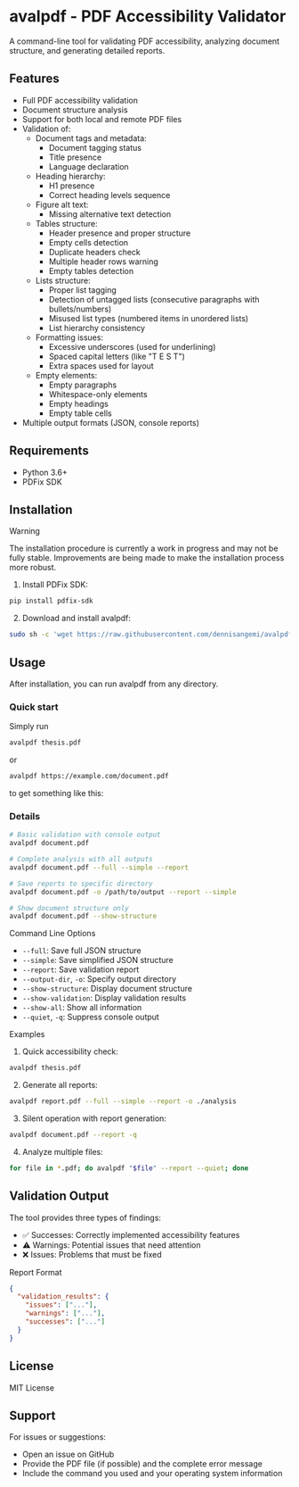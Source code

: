 # avalpdf - PDF Accessibility Validator

A command-line tool for validating PDF accessibility, analyzing document structure, and generating detailed reports.

## Features

- Full PDF accessibility validation
- Document structure analysis 
- Support for both local and remote PDF files
- Validation of:
  - Document tags and metadata:
    - Document tagging status
    - Title presence
    - Language declaration
  - Heading hierarchy:
    - H1 presence
    - Correct heading levels sequence
  - Figure alt text:
    - Missing alternative text detection
  - Tables structure:
    - Header presence and proper structure
    - Empty cells detection
    - Duplicate headers check
    - Multiple header rows warning
    - Empty tables detection
  - Lists structure:
    - Proper list tagging
    - Detection of untagged lists (consecutive paragraphs with bullets/numbers)
    - Misused list types (numbered items in unordered lists)
    - List hierarchy consistency
  - Formatting issues:
    - Excessive underscores (used for underlining)
    - Spaced capital letters (like "T E S T")
    - Extra spaces used for layout
  - Empty elements:
    - Empty paragraphs
    - Whitespace-only elements
    - Empty headings
    - Empty table cells
- Multiple output formats (JSON, console reports)

## Requirements

- Python 3.6+
- PDFix SDK

## Installation

> [!WARNING]
> The installation procedure is currently a work in progress and may not be fully stable. Improvements are being made to make the installation process more robust.

1. Install PDFix SDK:
```bash
pip install pdfix-sdk
```

2. Download and install avalpdf:
```bash
sudo sh -c 'wget https://raw.githubusercontent.com/dennisangemi/avalpdf/main/avalpdf -O /usr/local/bin/avalpdf && chmod +x /usr/local/bin/avalpdf'
```

## Usage
After installation, you can run avalpdf from any directory.

### Quick start
Simply run
```sh
avalpdf thesis.pdf
```

or 

```sh
avalpdf https://example.com/document.pdf
```

to get something like this:

### Details

```sh
# Basic validation with console output
avalpdf document.pdf

# Complete analysis with all outputs
avalpdf document.pdf --full --simple --report

# Save reports to specific directory
avalpdf document.pdf -o /path/to/output --report --simple

# Show document structure only
avalpdf document.pdf --show-structure
```

Command Line Options
* `--full`: Save full JSON structure
* `--simple`: Save simplified JSON structure
* `--report`: Save validation report
* `--output-dir`, `-o`: Specify output directory
* `--show-structure`: Display document structure
* `--show-validation`: Display validation results
* `--show-all`: Show all information
* `--quiet`, `-q`: Suppress console output

Examples
1. Quick accessibility check:
```sh
avalpdf thesis.pdf
```

2. Generate all reports:
```sh
avalpdf report.pdf --full --simple --report -o ./analysis
```

3. Silent operation with report generation:
```sh
avalpdf document.pdf --report -q
```

4. Analyze multiple files:
```sh
for file in *.pdf; do avalpdf "$file" --report --quiet; done
```

## Validation Output
The tool provides three types of findings:

* ✅ Successes: Correctly implemented accessibility features
* ⚠️ Warnings: Potential issues that need attention
* ❌ Issues: Problems that must be fixed

Report Format
```json
{
  "validation_results": {
    "issues": ["..."],
    "warnings": ["..."],
    "successes": ["..."]
  }
}
```
## License
MIT License

## Support
For issues or suggestions:

* Open an issue on GitHub
* Provide the PDF file (if possible) and the complete error message
* Include the command you used and your operating system information
